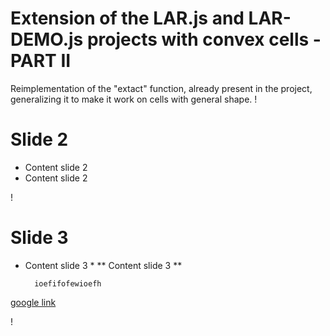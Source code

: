Extension of the LAR.js and LAR-DEMO.js projects with convex cells - PART II
===
Reimplementation of the "extact" function, already present in the project, generalizing it to make it work on cells with general shape. 
!

Slide 2 
===
* Content slide 2
* Content slide 2

!

Slide 3 
===
* Content slide 3 *
** Content slide 3 **

		ioefifofewioefh
[google link](www.google.com)

!
